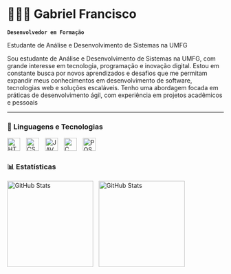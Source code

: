 # 👩🏻‍💻 Gabriel Francisco
**`Desenvolvedor em Formação`**

Estudante de Análise e Desenvolvimento de Sistemas na UMFG  

Sou estudante de Análise e Desenvolvimento de Sistemas na UMFG, com grande interesse em tecnologia, programação e inovação digital. Estou em constante busca por novos aprendizados e desafios que me permitam expandir meus conhecimentos em desenvolvimento de software, tecnologias web e soluções escaláveis. Tenho uma abordagem focada em práticas de desenvolvimento ágil, com experiência em projetos acadêmicos e pessoais

---

### 🤖 Linguagens e Tecnologias

<img
aligh="left"
alt="HTML"
title="HTML"
width="30px"
style="padding-right: 10px;"
 src="https://cdn.jsdelivr.net/gh/devicons/devicon@latest/icons/html5/html5-original.svg" 
 />
 <img 
 aligh="left"
 alt="CSS"
 title="CSS"
 width="30px"
 style="padding-right: 10px;"
 src="https://cdn.jsdelivr.net/gh/devicons/devicon@latest/icons/css3/css3-original.svg" 
 />
 <img 
 aligh="left"
 alt="JAVA"
 title="JAVA"
 width="30px"
 style="padding-right: 10px;"
 src="https://cdn.jsdelivr.net/gh/devicons/devicon@latest/icons/java/java-original.svg" 
 />
 <img 
 aligh="left"
 alt="C"
 title="C"
 width="30px"
 style="padding-right: 10px;"
 src="https://cdn.jsdelivr.net/gh/devicons/devicon@latest/icons/c/c-original.svg"
/>
 <img 
 aligh="left"
 alt="POSTGRESQL"
 title="POSTGRESQL"
 width="30px"
 style="padding-right: 10px;"
 src="https://cdn.jsdelivr.net/gh/devicons/devicon@latest/icons/postgresql/postgresql-plain.svg" 
 />

 ### 📊 Estatísticas
 <p>
  <img 
    align="left" 
    alt="GitHub Stats" 
    height="200" 
    style="padding-right: 10px;" 
    src="https://github-readme-stats.vercel.app/api?username=GabrielFTU&show_icons=true&theme=tokyonight&include_all_commits=true&locale=pt-br" 
  />

<img 
      align="left" 
      alt="GitHub Stats" 
      height="200" 
      src="https://github-readme-stats.vercel.app/api/top-langs/?username=GabrielFTU&theme=tokyonight&layout=compact&custom_title=Tecnologias&langs_count=9" 
  />
